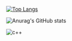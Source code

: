 [![Top Langs](https://github-readme-stats.vercel.app/api/top-langs/?username=kdh1o)](https://github.com/anuraghazra/github-readme-stats)

![Anurag's GitHub stats](https://github-readme-stats.vercel.app/api?username=kdh1o&show_icons=true&theme=radical)

![c++](https://img.shields.io/badge/c++-0B0B61?style=for-the-badge&logo=c++&logoColor=white)

